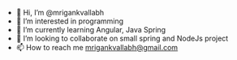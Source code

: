 - 👋 Hi, I’m @mrigankvallabh
- 👀 I’m interested in programming
- 🌱 I’m currently learning Angular, Java Spring
- 💞️ I’m looking to collaborate on small spring and NodeJs project
- 📫 How to reach me mrigankvallabh@gmail.com

<!---
mrigankvallabh/mrigankvallabh is a ✨ special ✨ repository because its `README.md` (this file) appears on your GitHub profile.
You can click the Preview link to take a look at your changes.
--->
